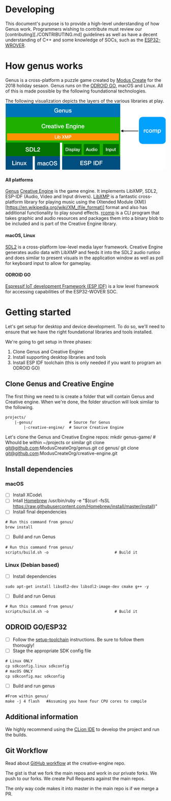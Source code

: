 
# Developing

This document's purpose is to provide a high-level understanding of how Genus work. Programmers wishing to contribute must review our [contributing][./CONTRIBUTING.md] guidelines as well as have a decent understanding of C++ and some knowledge of SOCs, such as the [ESP32-WROVER](https://docs.espressif.com/projects/esp-idf/en/latest/get-started/get-started-wrover-kit.html). 

# How genus works

Genus is a cross-platform a puzzle game created by [Modus Create](https://moduscreate.com) for the 2018 holiday sesaon. Genus runs on the [ODROID GO](https://www.hardkernel.com/shop/odroid-go/), macOS and Linux.  All of this is made possible by the following foundational technologies.

The following visualization depicts the layers of the various libraries at play.
![genus-block-diagram](./readme-images/genus-block-diagram.jpg)

#### All platforms
[Genus](https://github.com/moduscreateorg/genus) 
[Creative Engine](https://github.com/ModusCreateOrg/creative-engine) is the game engine. It implements LibXMP, SDL2, ESP-IDF (Audio, Video and Input drivers).
[LibXMP](http://xmp.sourceforge.net/) is a fantastic cross-platform library for playing music using the (Xtended Module (XM))[https://en.wikipedia.org/wiki/XM_(file_format)] format and also has additional functionality to play sound effects.
[rcomp](https://github.com/ModusCreateOrg/creative-engine) is a CLI program that takes graphic and audio resources and packages them into a binary blob to be included and is part of the Creative Engine library.

#### macOS, Linux
[SDL2](https://www.libsdl.org/download-2) is a cross-platform low-level media layer framework. Creative Engine generates audio data with LibXMP and feeds it into the SDL2 audio runloo and does similar to present visuals in the application window as well as poll for keyboard input to allow for gameplay.

#### ODROID GO
[Espressif IoT development Framework (ESP IDF)](https://github.com/espressif/esp-idf) is a low level framework for accessing capabilities of the ESP32-WOVER SOC.



# Getting started
Let's get setup for desktop and device development. To do so, we'll need to ensure that we have the right foundational libraries and tools installed.

We're going to get setup in three phases:
1. Clone Genus and Creative Engine
2. Install supporting desktop libraries and tools
3. Install ESP IDF toolchain (this is only needed if you want to program an ODROID GO)

## Clone Genus and Creative Engine
The first thing we need to is create a folder that will contain Genus and Creative engine. When we're done, the folder struction will look similar to the following.

    projects/
        |-genus/                # Source for Genus
            |-creative-engine/  # Source Creative Engine

Let's clone the Genus and Creative Engine repos:
    mkdir genus-game/                                             # Whould be within ~/projects or similar
    git clone git@github.com:ModusCreateOrg/genus.git
    cd genus/
    git clone git@github.com:ModusCreateOrg/creative-engine.git 
   
## Install dependencies

### macOS
- [ ] Install XCode\
- [ ] Intall [Homebrew](https://brew.sh) 
    /usr/bin/ruby -e "$(curl -fsSL https://raw.githubusercontent.com/Homebrew/install/master/install)"
- [ ] Install final dependencies
```    
# Run this command from genus/
brew install
```
- [ ] Build and run Genus
```    
# Run this command from genus/
scripts/build.sh -o                             # Build it
```

### Linux (Debian based)
- [ ] Install dependencies
```
sudo apt-get install libsdl2-dev libsdl2-image-dev cmake g++ -y
```
- [ ] Build and run Genus
```    
# Run this command from genus/
scripts/build.sh -o                             # Build it
```

## ODROID GO/ESP32
- [ ] Follow the [setup-toolchain](https://docs.espressif.com/projects/esp-idf/en/stable/get-started/#setup-toolchain) instructions. Be sure to follow them thorougly! 
- [ ] Stage the appropriate SDK config file
```
# Linux ONLY
cp sdkconfig.linux sdkconfig
# macOS ONLY
cp sdkconfig.mac sdkconfig
```
- [ ] Build and run genus 
```
#From within genus/
make -j 4 flash   #Assuming you have four CPU cores to compile
```

## Additional information
We highly recommend using the [CLion IDE](https://www.jetbrains.com/clion/) to develop the project and run the builds.


## Git Workflow
Read about [GitHub workflow](https://github.com/ModusCreateOrg/creative-engine) at the creative-engine repo.

The gist is that we fork the main repos and work in our private forks.  We push to our forks.  We create Pull Requests against the main repos.

The only way code makes it into master in the main repo is if we merge a PR.
